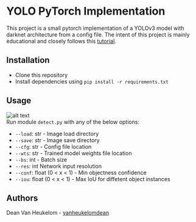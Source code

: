 # YOLO PyTorch Implementation

This project is a small pytorch implementation of a YOLOv3 model with darknet architecture from a config file. The intent of this project is mainly educational and closely follows this [tutorial](https://blog.paperspace.com/how-to-implement-a-yolo-object-detector-in-pytorch).

## Installation
  - Clone this repository
  - Install dependencies using `pip install -r requirements.txt`

## Usage
![alt text](https://github.com/vanheukelomdean/yolo-pytorch-implementation/edit/master/images/output/yolo_custom.jpg)     
Run module `detect.py` with any of the below options:

- `--load`: str - Image load directory   
- `--save`: str - Image save directory  
- `--cfg`: str - Config file location  
- `--wts`: str - Trained model weights file location 
- `--bs`: int - Batch size    
- `--res`: int Network input resolution
- `--conf`: float (0 < x < 1) - Min objectness confidence   
- `--iou`: float (0 < x < 1) - Max IoU for diffetent object instances 



## Authors
Dean Van Heukelom - [vanheukelomdean](https://github.com/vanheukelomdean)
